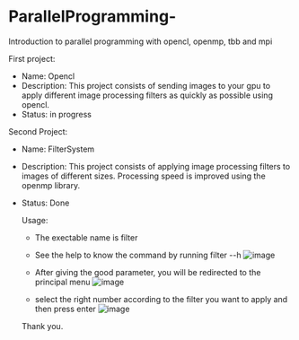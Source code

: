 # ParallelProgramming-
Introduction to parallel programming with opencl, openmp, tbb and mpi

First project:
- Name: Opencl
- Description: This project consists of sending images to your gpu to apply different image processing filters as quickly as possible using opencl.
- Status: in progress
  
Second Project: 
- Name: FilterSystem
- Description: This project consists of applying image processing filters to images of different sizes. Processing speed is improved using the openmp library.
- Status: Done
  
  Usage: 
  - The exectable name is filter
  - See the help to know the command by running filter --h
    ![image](https://user-images.githubusercontent.com/44383639/120093378-d943a700-c0e7-11eb-9ced-0aee7cc52235.png)
  
  - After giving the good parameter, you will be redirected to the principal menu
     ![image](https://user-images.githubusercontent.com/44383639/120093397-faa49300-c0e7-11eb-92ea-70fc0933ef74.png)
  
  - select the right number according to the filter you want to apply and then press enter
    ![image](https://user-images.githubusercontent.com/44383639/120093463-7ef71600-c0e8-11eb-8693-d98b89b22866.png)
    
  Thank you.

  
      


